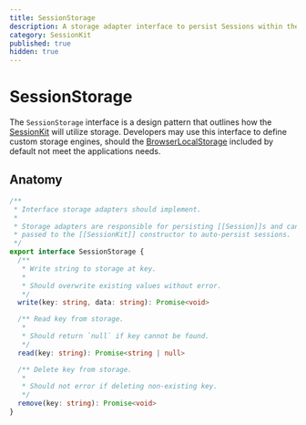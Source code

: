 ```yaml
---
title: SessionStorage
description: A storage adapter interface to persist Sessions within the Session Kit.
category: SessionKit
published: true
hidden: true
---
```


# SessionStorage

The `SessionStorage` interface is a design pattern that outlines how the [SessionKit](/docs/session-kit/session-kit-factory) will utilize storage. Developers may use this interface to define custom storage engines, should the [BrowserLocalStorage](/docs/session-kit/browser-local-storage) included by default not meet the applications needs.

## Anatomy

```ts
/**
 * Interface storage adapters should implement.
 *
 * Storage adapters are responsible for persisting [[Session]]s and can optionally be
 * passed to the [[SessionKit]] constructor to auto-persist sessions.
 */
export interface SessionStorage {
  /**
   * Write string to storage at key.
   *
   * Should overwrite existing values without error.
   */
  write(key: string, data: string): Promise<void>

  /** Read key from storage.
   *
   * Should return `null` if key cannot be found.
   */
  read(key: string): Promise<string | null>

  /** Delete key from storage.
   *
   * Should not error if deleting non-existing key.
   */
  remove(key: string): Promise<void>
}
```
